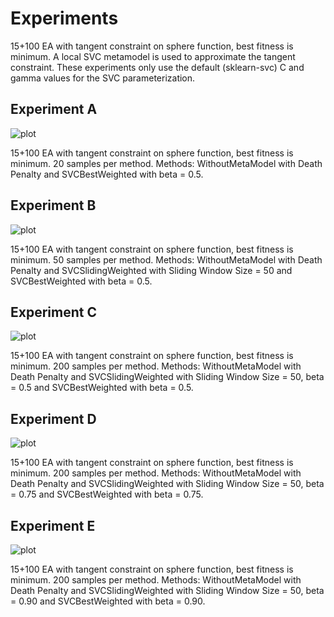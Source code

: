 # Experiments

15+100 EA with tangent constraint on sphere function, best fitness is minimum. A local SVC metamodel is used to approximate the tangent constraint. These experiments only use the default (sklearn-svc) C and gamma values for the SVC parameterization.  

## Experiment A

![plot](http://i.imgur.com/1tDcW.png)

15+100 EA with tangent constraint on sphere function, best fitness is minimum. 20 samples per method. Methods: WithoutMetaModel with Death Penalty and SVCBestWeighted with beta = 0.5.

## Experiment B

![plot](http://i.imgur.com/YDQLJ.png)

15+100 EA with tangent constraint on sphere function, best fitness is minimum. 50 samples per method. Methods: WithoutMetaModel with Death Penalty and SVCSlidingWeighted with Sliding Window Size = 50 and SVCBestWeighted with beta = 0.5.

## Experiment C 

![plot](http://i.imgur.com/qyam0.png)

15+100 EA with tangent constraint on sphere function, best fitness is minimum. 200 samples per method. Methods: WithoutMetaModel with Death Penalty and SVCSlidingWeighted with Sliding Window Size = 50, beta = 0.5 and SVCBestWeighted with beta = 0.5.

## Experiment D 

![plot](http://i.imgur.com/DalKj.png)

15+100 EA with tangent constraint on sphere function, best fitness is minimum. 200 samples per method. Methods: WithoutMetaModel with Death Penalty and SVCSlidingWeighted with Sliding Window Size = 50, beta = 0.75 and SVCBestWeighted with beta = 0.75.

## Experiment E 

![plot](http://i.imgur.com/zlQDp.png)

15+100 EA with tangent constraint on sphere function, best fitness is minimum. 200 samples per method. Methods: WithoutMetaModel with Death Penalty and SVCSlidingWeighted with Sliding Window Size = 50, beta = 0.90 and SVCBestWeighted with beta = 0.90.


